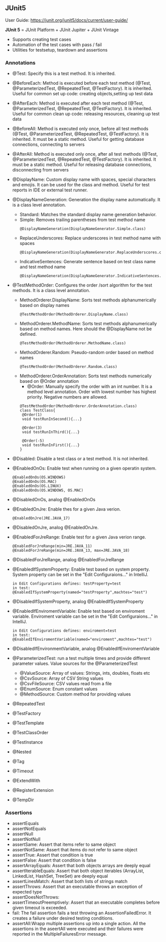 ## JUnit5
User Guide: https://junit.org/junit5/docs/current/user-guide/

**JUnit 5** = JUnit Platform + JUnit Jupiter + JUnit Vintage
 - Supports creating test cases
 - Automation of the test cases with pass / fail
 - Utilities for testsetup, teardown and assertions

### Annotations
- @Test: Specify this is a test method. It is inherited.
- @BeforeEach: Method is executed before each test method (@Test, @ParameterizedTest, @RepeatedTest, @TestFactory). It is inherited. Useful for common set up code: creating objects,setting up test data
- @AfterEach: Method is executed after each test method (@Test, @ParameterizedTest, @RepeatedTest, @TestFactory). It is inherited. Useful for common clean up code: releasing resources, cleaning up test data
- @BeforeAll: Method is executed only once, before all test methods (@Test, @ParameterizedTest, @RepeatedTest, @TestFactory). It is inherited. It must be a static method. Useful for getting database connections, connecting to servers
- @AfterAll: Method is executed only once, after all test methods (@Test, @ParameterizedTest, @RepeatedTest, @TestFactory).  It is inherited. It must be a static method. Useful for releasing database connections, disconnecting from servers
- @DisplayName: Custom display name with spaces, special characters and emojis. It can be used for the class and method. Useful for test reports in IDE or external test runner.
- @DisplayNameGeneration: Generation the display name automatically. It is a class level annotation.
  - Standard: Matches the standard display name generation behavior.
  - Simple: Removes trailing parentheses from test method name
    ```
    @DisplayNameGeneration(DisplayNameGenerator.Simple.class)
    ```
  - ReplaceUnderscores: Replace underscores in test method name with spaces
    ```
    @DisplayNameGeneration(DisplayNameGenerator.ReplaceUnderscores.class)
    ```
  - IndicativeSentences: Generate sentence based on test class name and test method name
    ```
    @DisplayNameGeneration(DisplayNameGenerator.IndicativeSentences.class)
    ```
- @TestMethodOrder: Configures the order /sort algorithm for the test methods. It is a class level annotation.
  - MethodOrderer.DisplayName: Sorts test methods alphanumerically based on display names
    ```
    @TestMethodOrder(MethodOrderer.DisplayName.class)
    ```
  - MethodOrderer.MethodName: Sorts test methods alphanumerically based on method names. Here should the @DisplayName not be defined.
     ```
    @TestMethodOrder(MethodOrderer.MethodName.class)
    ```
  - MethodOrderer.Random: Pseudo-random order based on method names
     ```
    @TestMethodOrder(MethodOrderer.Random.class)
    ```
  - MethodOrderer.OrderAnnotation: Sorts test methods numerically based on @Order annotation
    - @Order: Manually specify the order with an int number. It is a method level annotation. Order with lowest number has highest priority. Negative numbers are allowed.
    ```
    @TestMethodOrder(MethodOrderer.OrderAnnotation.class)
    class TestClass{
     @Order(1)
     void testRunInSecond(){...}

     @Order(3)
     void testRunInThird(){...}

     @Order(-5)
     void testRunInFirst(){...}   
    }
    ```
- @Disabled: Disable a test class or a test method. It is not inherited.
- @EnabledOnOs: Enable test when running on a given operatin system.
  ```
  @EnabledOnOs(OS.WINDOWS)
  @EnabledOnOs(OS.MAC)
  @EnabledOnOs(OS.LINUX)
  @EnabledOnOs(OS.WINDOWS, OS.MAC)
  ```
- @DisabledOnOs, analog @EnabledOnOs
- @EnabledOnJre: Enable thes for a given Java verion.
  ```
  @EnabledOnJre(JRE.JAVA_17)
  ```
- @DisabledOnJre, analog @EnabledOnJre.
- @EnabledForJreRange: Enable test for a given Java verion range.
  ```
  @EnabledForJreRange(min=JRE.JAVA_11)
  @EnabledForJreRange(min=JRE.JAVA_13, max=JRE.JAVA_18)
  ```
- @DisabledForJreRange, analog @EnabledForJreRange
- @EnabledIfSystemProperty: Enable test based on system property. System property can be set in the "Edit Configuraions..." in IntelliJ.
  ```
  in Edit Configurations defines: testProperty=test
  in test:
  @EnabledIfSystemProperty(named="testProperty",machtes="test")
  ```
- @DisabledIfSystemProperty, analog @EnabledIfSystemProperty
- @EnabledIfEnviromentVariable: Enable test based on enviroment variable. Enviroment variable can be set in the "Edit Configuraions..." in IntelliJ.
  ```
  in Edit Configurations defines: enviroment=test
  in test:
  @EnabledIfEnviromentVariable(named="enviroment",machtes="test")
  ```
- @DisabledIfEnvironmentVariable, analog @EnabledIfEnviromentVariable

- @ParameterizedTest: run a test multiple times and provide different parameter values.
  Value sources for the @ParameterizedTest
  - @ValueSource: Array of values: Strings, ints, doubles, floats etc
  - @CsvSource: Array of CSV String values
  - @CsvFileSource: CSV values read from a file
  - @EnumSource: Enum constant values
  - @MethodSource: Custom method for providing values
- @RepeatedTest
- @TestFactory
- @TestTemplate
- @TestClassOrder

- @TestInstance


- @Nested
- @Tag

- @Timeout
- @ExtendWith
- @RegisterExtension
- @TempDir

### Assertions
- assertEquals
- assertNotEquals
- assertNull
- assertNotNull
- assertSame: Assert that items refer to same object
- assertNotSame: Assert that items do not refer to same object
- assertTrue: Assert that condition is true
- assertFalse: Assert that condition is false
- assertArrayEquals: Assert that both objects arrays are deeply equal
- assertIterableEquals: Assert that both object iterables (ArrayList, LinkedList, HashSet, TreeSet) are deeply equal
- assertLinesMatch: Assert that both lists of strings match
- assertThrows: Assert that an executable throws an exception of expected type
- assertDoesNotThrows:
- assertTimeoutPreemptively: Assert that an executable completes before given timeout is exceeded.
- fail: The fail assertion fails a test throwing an AssertionFailedError. It creates a failure under desired testing conditions.
- assertAll:Wrapp multiple assertions up into a single action. All the assertions in the aseertAll were executed and their failures were reported in the MultipleFailuresError message.
